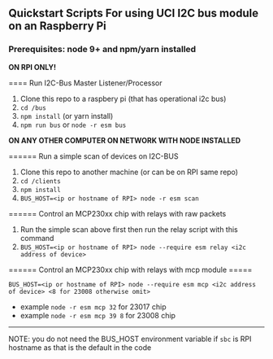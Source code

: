 ## Quickstart Scripts For using UCI I2C bus module on an Raspberry Pi

### Prerequisites: node 9+ and npm/yarn installed


**ON RPI ONLY!**

==== Run I2C-Bus Master Listener/Processor

1.  Clone this repo to a raspbery pi (that has operational i2c bus)
2.  `cd /bus`
3.  `npm install`    (or yarn install)
4.  `npm run bus`      or    `node -r esm bus`


**ON ANY OTHER COMPUTER ON NETWORK WITH NODE INSTALLED**

====== Run a simple scan of devices on I2C-BUS

1.  Clone this repo to another machine (or can be on RPI same repo)
2. `cd /clients`
3. `npm install`
4. `BUS_HOST=<ip or hostname of RPI> node -r esm scan`

====== Control an MCP230xx chip with relays with raw packets

1.  Run the simple scan above first then run the relay script with this command
2.  `BUS_HOST=<ip or hostname of RPI> node --require esm relay <i2c address of device>`

====== Control an MCP230xx chip with relays with mcp module =====

`BUS_HOST=<ip or hostname of RPI> node --require esm mcp <i2c address of device> <8 for 23008 otherwise omit>`
* example `node -r esm mcp 32`  for 23017 chip
* example `node -r esm mcp 39 8`   for 23008 chip

----
NOTE: you do not need the BUS_HOST environment variable if `sbc` is RPI hostname as that is the default in the code
